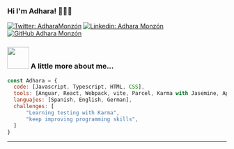 ### Hi I'm Adhara! 👋:woman_technologist:

[![Twitter: AdharaMonzón](https://img.shields.io/twitter/follow/MonzonAdhara?style=social)](https://twitter.com/MonzonAdhara)
[![Linkedin: Adhara Monzón](https://img.shields.io/badge/-AdharaMonzon-blue?style=flat-square&logo=Linkedin&logoColor=white&link=https://www.linkedin.com/in/thaianebraga/)](https://www.linkedin.com/in/adharamonzonvarillas/)
[![GitHub Adhara Monzón](https://img.shields.io/github/followers/adharamonzon?label=follow&style=social)](https://github.com/adharamonzon)


### <img src="https://media.giphy.com/media/VgCDAzcKvsR6OM0uWg/giphy.gif" width="50"> A little more about me...  

```javascript
const Adhara = {
  code: [Javascript, Typescript, HTML, CSS],
  tools: [Anguar, React, Webpack, vite, Parcel, Karma with Jasemine, ApiREST, GraphQL],
  languajes: [Spanish, English, German],
  challenges: [
      "Learning testing with Karma",
      "keep improving programming skills",
  ]  
}
```

---
<!--
**adharamonzon/adharamonzon** is a ✨ _special_ ✨ repository because its `README.md` (this file) appears on your GitHub profile.

Here are some ideas to get you started:

- 🔭 I’m currently working on ...
- 🌱 I’m currently learning ...
- 👯 I’m looking to collaborate on ...
- 🤔 I’m looking for help with ...
- 💬 Ask me about ...
- 📫 How to reach me: ...
- 😄 Pronouns: ...
- ⚡ Fun fact: ...
-->
